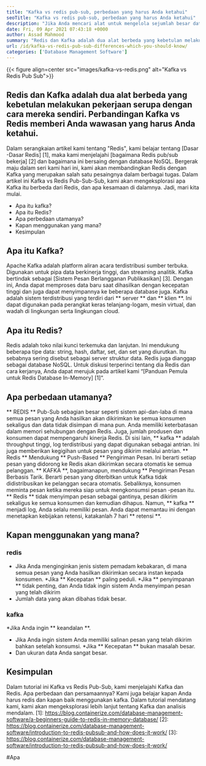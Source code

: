 ```yaml
---
title: "Kafka vs redis pub-sub, perbedaan yang harus Anda ketahui" 
seoTitle: "Kafka vs redis pub-sub, perbedaan yang harus Anda ketahui" 
description: "Jika Anda mencari alat untuk mengelola sejumlah besar data dan membingungkan antara Kafka dan Redis. Artikel ini Kafka vs Redis Pub-Sub akan membantu Anda." 
date: Fri, 09 Apr 2021 07:43:18 +0000
author: Assad Mahmood
summary: "Redis dan Kafka adalah dua alat berbeda yang kebetulan melakukan pekerjaan serupa dengan cara mereka sendiri. Perbandingan Kafka vs Redis memberi Anda wawasan yang harus Anda ketahui." 
url: /id/kafka-vs-redis-pub-sub-differences-which-you-should-know/
categories: ['Database Management Software']
---
```


{{< figure align=center src="images/kafka-vs-redis.png" alt="Kafka vs Redis Pub Sub">}}


## Redis dan Kafka adalah dua alat berbeda yang kebetulan melakukan pekerjaan serupa dengan cara mereka sendiri. Perbandingan Kafka vs Redis memberi Anda wawasan yang harus Anda ketahui.
Dalam serangkaian artikel kami tentang "Redis", kami belajar tentang [Dasar -Dasar Redis] [1], maka kami menjelajahi [bagaimana Redis pub/sub bekerja] [2] dan bagaimana ini bersaing dengan database NoSQL. Bergerak maju dalam seri kami hari ini, kami akan membandingkan Redis dengan Kafka yang merupakan salah satu pesaingnya dalam berbagai tugas. Dalam artikel ini Kafka vs Redis Pub-Sub-Sub, kami akan mengeksplorasi apa Kafka itu berbeda dari Redis, dan apa kesamaan di dalamnya. Jadi, mari kita mulai.
  * Apa itu kafka?
  * Apa itu Redis?
  * Apa perbedaan utamanya?
  * Kapan menggunakan yang mana?
  * Kesimpulan

## Apa itu Kafka?
Apache Kafka adalah platform aliran acara terdistribusi sumber terbuka. Digunakan untuk pipa data berkinerja tinggi, dan streaming analitik. Kafka bertindak sebagai [Sistem Pesan Berlangganan Publikasikan] [3]. Dengan ini, Anda dapat memproses data baru saat dihasilkan dengan kecepatan tinggi dan juga dapat menyimpannya ke beberapa database juga.
Kafka adalah sistem terdistribusi yang terdiri dari ** server ** dan ** klien **. Ini dapat digunakan pada perangkat keras telanjang-logam, mesin virtual, dan wadah di lingkungan serta lingkungan cloud.

## Apa itu Redis?
Redis adalah toko nilai kunci terkemuka dan lanjutan. Ini mendukung beberapa tipe data: string, hash, daftar, set, dan set yang diurutkan. Itu sebabnya sering disebut sebagai server struktur data.
Redis juga dianggap sebagai database NoSQL. Untuk diskusi terperinci tentang dia Redis dan cara kerjanya, Anda dapat merujuk pada artikel kami “[Panduan Pemula untuk Redis Database In-Memory] [1]“.

## Apa perbedaan utamanya?
** REDIS ** Pub-Sub sebagian besar seperti sistem api-dan-laba di mana semua pesan yang Anda hasilkan akan dikirimkan ke semua konsumen sekaligus dan data tidak disimpan di mana pun. Anda memiliki keterbatasan dalam memori sehubungan dengan Redis. Juga, jumlah produsen dan konsumen dapat mempengaruhi kinerja Redis.
Di sisi lain, ** kafka ** adalah throughput tinggi, log terdistribusi yang dapat digunakan sebagai antrian. Ini juga memberikan kegigihan untuk pesan yang dikirim melalui antrian.
** Redis ** Mendukung ** Push-Based ** Pengiriman Pesan. Ini berarti setiap pesan yang didorong ke Redis akan dikirimkan secara otomatis ke semua pelanggan.
** KAFKA **, bagaimanapun, mendukung ** Pengiriman Pesan Berbasis Tarik. Berarti pesan yang diterbitkan untuk Kafka tidak didistribusikan ke pelanggan secara otomatis. Sebaliknya, konsumen meminta pesan ketika mereka siap untuk mengkonsumsi pesan -pesan itu.
** Redis ** tidak menyimpan pesan sebagai gantinya, pesan dikirim sekaligus ke semua konsumen dan kemudian dihapus. Namun, ** kafka ** menjadi log, Anda selalu memiliki pesan. Anda dapat memantau ini dengan menetapkan kebijakan retensi, katakanlah 7 hari ** retensi **.

## Kapan menggunakan yang mana?

### redis
  * Jika Anda menginginkan jenis sistem pemadam kebakaran, di mana semua pesan yang Anda hasilkan dikirimkan secara instan kepada konsumen.
  *Jika ** Kecepatan ** paling peduli.
  *Jika ** penyimpanan ** tidak penting, dan Anda tidak ingin sistem Anda menyimpan pesan yang telah dikirim
  * Jumlah data yang akan dibahas tidak besar.

### kafka
  *Jika Anda ingin ** keandalan **.
  * Jika Anda ingin sistem Anda memiliki salinan pesan yang telah dikirim bahkan setelah konsumsi.
  *Jika ** Kecepatan ** bukan masalah besar.
  * Dan ukuran data Anda sangat besar.

## Kesimpulan
Dalam tutorial ini Kafka vs Redis Pub-Sub, kami menjelajahi Kafka dan Redis. Apa perbedaan dan persamaannya? Kami juga belajar kapan Anda harus redis dan kapan baik menggunakan kafka. Dalam tutorial mendatang kami, kami akan mengeksplorasi lebih lanjut tentang Kafka dan analisis mendalam.
[1]: https://blog.containerize.com/database-management-software/a-beginners-guide-to-redis-in-memory-database/
[2]: https://blog.containerize.com/database-management-software/introduction-to-redis-pubsub-and-how-does-it-work/
[3]: https://blog.containerize.com/database-management-software/introduction-to-redis-pubsub-and-how-does-it-work/

#Apa

